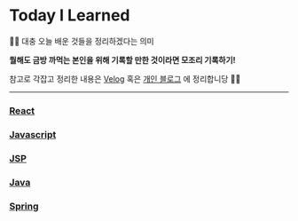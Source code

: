 # Today I Learned

🤷‍♀️ 대충 오늘 배운 것들을 정리하겠다는 의미

**뭘해도 금방 까먹는 본인을 위해 기록할 만한 것이라면 모조리 기록하기!**

참고로 각잡고 정리한 내용은 [Velog](https://velog.io/@j35148) 혹은 [개인 블로그](https://orongee22.netlify.app/) 에 정리합니당 🙆‍♀️

--------------------------------------------------------------------------------
### [React](react/01.%20JSX)
### [Javascript](javascript/jquery)
### [JSP](jsp/README)
### [Java](java/Readme)
### [Spring](spring/dispatcher-servlet)

